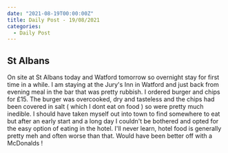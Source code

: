 ```yaml
---
date: "2021-08-19T00:00:00Z"
title: Daily Post - 19/08/2021
categories:
  - Daily Post
---
```

## St Albans

On site at St Albans today and Watford tomorrow so overnight stay for first time in a while. I am staying at the Jury's Inn in Watford and just back from evening meal in the bar that was pretty rubbish. I ordered burger and chips for £15. The burger was overcooked, dry and tasteless and the chips had been covered in salt ( which I dont eat on food ) so were pretty much inedible. I should have taken myself out into town to find somewhere to eat but after an early start and a long day I couldn't be bothered and opted for the easy option of eating in the hotel. I'll never learn, hotel food is generally pretty meh and often worse than that. Would have been better off with a McDonalds !



